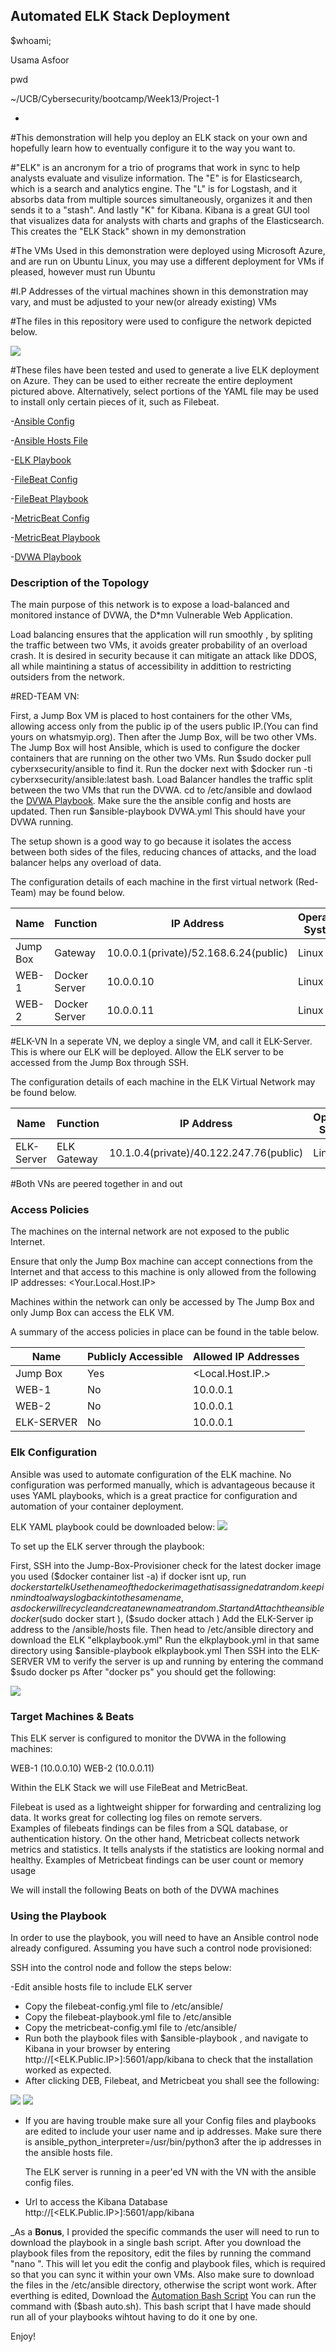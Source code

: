 ## Automated ELK Stack Deployment
$whoami;

Usama Asfoor

pwd

~/UCB/Cybersecurity/bootcamp/Week13/Project-1



-



#This demonstration will help you deploy an ELK stack on your own and hopefully learn how to eventually configure it to the way you want to.

#"ELK" is an ancronym for a trio of programs that work in sync to help analysts evaluate and visulize information. The "E" is for Elasticsearch, which is a search and analytics engine. The "L" is for Logstash, and it absorbs data from multiple sources simultaneously, organizes it and then sends it to a "stash". And lastly "K" for Kibana. Kibana is a great GUI tool that visualizes data for analysts with charts and graphs of the Elasticsearch. This creates the "ELK Stack" shown in my demonstration

#The VMs Used in this demonstration were deployed using Microsoft Azure, and are run on Ubuntu Linux, you may use a different deployment for VMs if pleased, however must run Ubuntu

#I.P Addresses of the virtual machines shown in this demonstration may vary, and must be adjusted to your new(or already existing) VMs

#The files in this repository were used to configure the network depicted below.


![](Images/ELK-Diagram.png)

#These files have been tested and used to generate a live ELK deployment on Azure. They can be used to either recreate the entire deployment pictured above. Alternatively, select portions of the YAML file may be used to install only certain pieces of it, such as Filebeat.

  -[Ansible Config](Ansible/ansible.cfg)
  
  -[Ansible Hosts File](Ansible/Ansible-hosts.txt)
  
  -[ELK Playbook](YAML/elkplaybook.yml)
  
  -[FileBeat Config](YAML/filebeat-configuration.yml)
  
  -[FileBeat Playbook](YAML/filebeat-playbook.yml)
  
  -[MetricBeat Config](YAML/metricbeat-configuration.yml)
  
  -[MetricBeat Playbook](YAML/metricbeat-playbook.yml)
  
  -[DVWA Playbook](YAML/DVWA.yml)



### Description of the Topology

The main purpose of this network is to expose a load-balanced and monitored instance of DVWA, the D*mn Vulnerable Web Application.

Load balancing ensures that the application will run smoothly , by spliting the traffic between two VMs, it avoids greater probability of an overload crash. It is desired in security because it can mitigate an attack like DDOS, all while maintining a status of accessibility in addittion to restricting outsiders from the network.


#RED-TEAM VN:

First, a Jump Box VM is placed to host containers for the other VMs, allowing access only from the public ip of the users public IP.(You can find yours on whatsmyip.org). Then after the Jump Box, will be two other VMs. The Jump Box will host Ansible, which is used to configure the docker containers that are running on the other two VMs. Run $sudo docker pull cyberxsecurity/ansible to find it. Run the docker next with $docker run -ti cyberxsecurity/ansible:latest bash. Load Balancer handles the traffic split between the two VMs that run the DVWA. cd to /etc/ansible and dowlaod the [DVWA Playbook](/YAML/DVWA.yml). Make sure the the ansible config and hosts are updated. Then run $ansible-playbook DVWA.yml This should have your DVWA running.

The setup shown is a good way to go because it isolates the access between both sides of the files, reducing chances of attacks, and the load balancer helps any overload of data.

The configuration details of each machine in the first virtual network (Red-Team) may be found below.


| Name     | Function | IP Address | Operating System |
|----------|----------|------------|------------------|
| Jump Box | Gateway       | 10.0.0.1(private)/52.168.6.24(public)   | Linux            |
| WEB-1     | Docker Server   | 10.0.0.10           |   Linux               |
| WEB-2    |     Docker Server   |       10.0.0.11     |     Linux             |


#ELK-VN
In a seperate VN, we deploy a single VM, and call it ELK-Server. This is where our ELK will be deployed. Allow the ELK server to be accessed from the Jump Box through SSH.

The configuration details of each machine in the ELK Virtual Network may be found below.

| Name     | Function | IP Address | Operating System |
|----------|----------|------------|------------------|
| ELK-Server | ELK Gateway  | 10.1.0.4(private)/40.122.247.76(public)  | Linux            |


#Both VNs are peered together in and out

### Access Policies

The machines on the internal network are not exposed to the public Internet. 

Ensure that only the Jump Box machine can accept connections from the Internet and that access to this machine is only allowed from the following IP addresses:
<Your.Local.Host.IP>

Machines within the network can only be accessed by The Jump Box and only Jump Box can access the ELK VM.

A summary of the access policies in place can be found in the table below.

| Name     | Publicly Accessible | Allowed IP Addresses |
|----------|---------------------|----------------------|
| Jump Box    |       Yes             | <Local.Host.IP.>    |
|    WEB-1      |       No              |             10.0.0.1     |
|    WEB-2      |        No             |             10.0.0.1     |
|   ELK-SERVER |    No             |             10.0.0.1     |

### Elk Configuration

Ansible was used to automate configuration of the ELK machine. No configuration was performed manually, which is advantageous because it uses YAML playbooks, which is a great practice for configuration and automation of your container deployment.

ELK YAML playbook could be downloaded below:
![](/YAML/elkplaybook.yml)



To set up the ELK server through the playbook:

First, SSH into the Jump-Box-Provisioner
check for the latest docker image you used ($docker container list -a)
if docker isnt up, run $docker start elk
Use the name of the docker image that is assigned at random. keep in mind to always log back in to the same name, as docker will recycle and creat a new name at random.
Start and Attach the ansible docker ($sudo docker start <docker-name>), ($sudo docker attach <docker-name>)
Add the ELK-Server ip address to the /ansible/hosts file.
Then head to /etc/ansible directory and download the ELK "elkplaybook.yml"
Run the elkplaybook.yml in that same directory using $ansible-playbook elkplaybook.yml
Then SSH into the ELK-SERVER VM to verify the server is up and running by entering the command $sudo docker ps
After "docker ps" you should get the following:

![](Images/dockerps.png)

### Target Machines & Beats
This ELK server is configured to monitor the DVWA in the following machines:

WEB-1 (10.0.0.10)
WEB-2 (10.0.0.11)

Within the ELK Stack we will use FileBeat and MetricBeat.

Filebeat is used as a lightweight shipper for forwarding and centralizing log data. It works great for collecting log files on remote servers.  
Examples of filebeats findings can be files from a SQL database, or authentication history.
On the other hand, Metricbeat collects network metrics and statistics. It tells analysts if the statistics are looking normal and healthy. 
Examples of Metricbeat findings can be user count or memory usage

We will install the following Beats on both of the DVWA machines


### Using the Playbook
In order to use the playbook, you will need to have an Ansible control node already configured. Assuming you have such a control node provisioned: 

SSH into the control node and follow the steps below:

-Edit ansible hosts file to include ELK server
- Copy the filebeat-config.yml file to /etc/ansible/
- Copy the filebeat-playbook.yml file to /etc/ansible
- Copy the metricbeat-config.yml file to /etc/ansible/
- Run both the playbook files with $ansible-playbook <pick-file>, and navigate to Kibana in your browser by entering http://[<ELK.Public.IP>]:5601/app/kibana to check that the installation worked as expected.
- After clicking DEB, Filebeat, and Metricbeat you shall see the following:

![](/Images/MetricSuccess.png) ![](/Images/FileSuccess.png)

- If you are having trouble make sure all your Config files and playbooks are edited to include your user name and ip addresses. Make sure there is ansible_python_interpreter=/usr/bin/python3 after the ip addresses in the ansible hosts file. 
  

  The ELK server is running in a peer'ed VN with the VN with the ansible config files.

- Url to access the Kibana Database http://[<ELK.Public.IP>]:5601/app/kibana

_As a **Bonus**, I provided the specific commands the user will need to run to download the playbook in a single bash script.
After you download the playbook files from the repository, edit the files by running the command "nano <file-to-edit>". This will let you edit the config and playbook files, which is required so that you can sync it within your own VMs. Also make sure to download the files in the /etc/ansible directory, otherwise the script wont work.
After everthing is edited, Download the [Automation Bash Script](Bash/auto.sh) You can run the command with ($bash auto.sh). This bash script that I have made should run all of your playbooks wihtout having to do it one by one.
  
  Enjoy!

